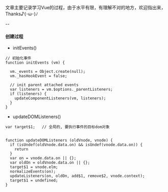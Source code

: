 文章主要记录学习Vue的过程，由于水平有限，有理解不对的地方，欢迎指出来，Thanks♪(･ω･)ﾉ

--

#### 创建过程
* initEvents()
```
// 初始化事件
function initEvents (vm) {

  vm._events = Object.create(null);
  vm._hasHookEvent = false;

  // init parent attached events
  var listeners = vm.$options._parentListeners;
  if (listeners) {
    updateComponentListeners(vm, listeners);
  }
}
```

* updateDOMListeners()

```
var target$1;   // 全局的, 要执行事件的目标dom对象


function updateDOMListeners (oldVnode, vnode) {
  if (isUndef(oldVnode.data.on) && isUndef(vnode.data.on)) {
    return
  }
  var on = vnode.data.on || {};
  var oldOn = oldVnode.data.on || {};
  target$1 = vnode.elm;
  normalizeEvents(on);
  updateListeners(on, oldOn, add$1, remove$2, vnode.context);
  target$1 = undefined;
}

```